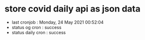 # store covid daily api as json data

- last cronjob : Monday, 24 May 2021 00:52:04
- status og cron : success
- status daily cron : success
      
      